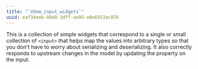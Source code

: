 ```yaml
---
title: "`Vdom_input_widgets`"
uuid: eaf34eeb-09d0-3dff-ae95-e0e6553ac876
---
```


This is a collection of simple widgets that correspond to a single or small
collection of `<input>` that helps map the values into arbitrary types so that
you don't have to worry about serializing and deserializing. It also correctly
responds to upstream changes in the model by updating the property on the input.
